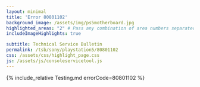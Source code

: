 ```yaml
---
layout: minimal
title: 'Error 80801102'
background_image: /assets/img/ps5motherboard.jpg
highlighted_areas: "2" # Pass any combination of area numbers separated by 
includeImageHighlights: true

subtitle: Technical Service Bulletin
permalink: /tsb/sony/playstation5/80801102
css: /assets/css/highlight_page.css
js: /assets/js/consoleservicetool.js
---
```


{% include_relative Testing.md errorCode=80801102 %}